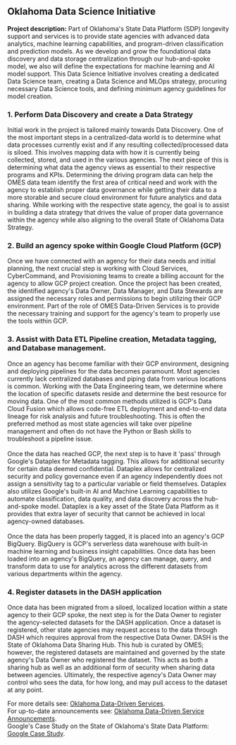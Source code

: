 ## Oklahoma Data Science Initiative

**Project description:** Part of Oklahoma's State Data Platform (SDP) longevity support and services is to provide state agencies with advanced data analytics, machine learning capabilities, and program-driven classification and prediction models. As we develop and grow the foundational data discovery and data storage centralization through our hub-and-spoke model, we also will define the expectations for machine learning and AI model support. This Data Science Initiative involves creating a dedicated Data Science team, creating a Data Science and MLOps strategy, procuring necessary Data Science tools, and defining minimum agency guidelines for model creation. 


### 1. Perform Data Discovery and create a Data Strategy
Initial work in the project is tailored mainly towards Data Discovery. One of the most important steps in a centralized-data world is to determine what data processes currently exist and if any resulting collected/processed data is siloed. This involves mapping data with how it is currently being collected, stored, and used in the various agencies. The next piece of this is determining what data the agency views as essential to their respective programs and KPIs. Determining the driving program data can help the OMES data team identify the first area of critical need and work with the agency to establish proper data governance while getting their data to a more storable and secure cloud environment for future analytics and data sharing. While working with the respective state agency, the goal is to assist in building a data strategy that drives the value of proper data governance within the agency while also aligning to the overall State of Oklahoma Data Strategy.

### 2. Build an agency spoke within Google Cloud Platform (GCP)
Once we have connected with an agency for their data needs and initial planning, the next crucial step is working with Cloud Services, CyberCommand, and Provisioning teams to create a billing account for the agency to allow GCP project creation. Once the project has been created, the identified agency's Data Owner, Data Manager, and Data Stewards are assigned the necessary roles and permissions to begin utilizing their GCP environment. Part of the role of OMES Data-Driven Services is to provide the necessary training and support for the agency's team to properly use the tools within GCP.

### 3. Assist with Data ETL Pipeline creation, Metadata tagging, and Database management.
Once an agency has become familiar with their GCP environment, designing and deploying pipelines for the data becomes paramount. Most agencies currently lack centralized databases and piping data from various locations is common. Working with the Data Engineering team, we determine where the location of specific datasets reside and determine the best resource for moving data. One of the most common methods utilized is GCP's Data Cloud Fusion which allows code-free ETL deployment and end-to-end data lineage for risk analysis and future troubleshooting. This is often the preferred method as most state agencies will take over pipeline management and often do not have the Python or Bash skills to troubleshoot a pipeline issue.
<br><br>
Once the data has reached GCP, the next step is to have it 'pass' through Google's Dataplex for Metadata tagging. This allows for additional security for certain data deemed confidential. Dataplex allows for centralized security and policy governance even if an agency independently does not assign a sensitivity tag to a particular variable or field themselves. Dataplex also utilizes Google's built-in AI and Machine Learning capabilities to automate classification, data quality, and data discovery across the hub-and-spoke model. Dataplex is a key asset of the State Data Platform as it provides that extra layer of security that cannot be achieved in local agency-owned databases.
<br><br>
Once the data has been properly tagged, it is placed into an agency's GCP BigQuery. BigQuery is GCP's serverless data warehouse with built-in machine learning and business insight capabilities. Once data has been loaded into an agency's BigQuery, an agency can manage, query, and transform data to use for analytics across the different datasets from various departments within the agency. 

### 4. Register datasets in the DASH application
Once data has been migrated from a siloed, localized location within a state agency to their GCP spoke, the next step is for the Data Owner to register the agency-selected datasets for the DASH application. Once a dataset is registered, other state agencies may request access to the data through DASH which requires approval from the respective Data Owner. DASH is the State of Oklahoma Data Sharing Hub. This hub is curated by OMES; however, the registered datasets are maintained and governed by the state agency's Data Owner who registered the dataset. This acts as both a sharing hub as well as an additional form of security when sharing data between agencies. Ultimately, the respective agency's Data Owner may control who sees the data, for how long, and may pull access to the dataset at any point.

For more details see: [Oklahoma Data-Driven Services](https://oklahoma.gov/omes/services/information-services/dataservices.html).
<br>
For up-to-date announcements see: [Oklahoma Data-Driven Service Announcements](https://oklahoma.gov/omes/services/information-services/dataservices/announcements.html).
<br>
Google's Case Study on the State of Oklahoma's State Data Platform: [Google Case Study](https://cloud.google.com/customers/state-of-oklahoma-omes).

